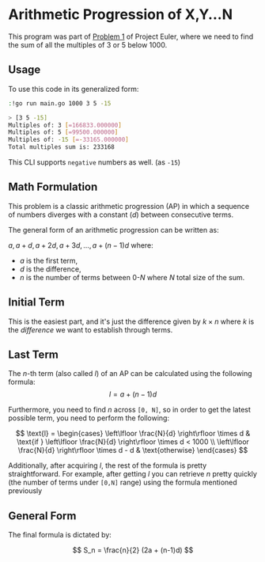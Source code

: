 # Arithmetic Progression of X,Y...N

This program was part of [Problem 1](https://projecteuler.net/problem=1) of Project Euler, where we need to find the sum of all the multiples of 3 or 5 below 1000.

## Usage

To use this code in its generalized form:

```bash
:!go run main.go 1000 3 5 -15

> [3 5 -15]
Multiples of: 3 [=166833.000000]
Multiples of: 5 [=99500.000000]                                                         
Multiples of: -15 [=-33165.000000]                                                      
Total multiples sum is: 233168
```

This CLI supports `negative` numbers as well. (as `-15`)

## Math Formulation

This problem is a classic arithmetic progression (AP) in which a sequence of numbers diverges with a constant ($d$) between consecutive terms.

The general form of an arithmetic progression can be written as:

$a, a + d, a + 2d, a + 3d, \ldots, a + (n-1)d$
where:
- $a$ is the first term,
- $d$ is the difference,
- $n$ is the number of terms between 0-$N$ where $N$ total size of the sum.

## Initial Term

This is the easiest part, and it's just the difference given by $k \times n$ where $k$ is the $difference$ we want to establish through terms.

## Last Term

The $n$-th term (also called $l$) of an AP can be calculated using the following formula:
$$
l = a + (n-1)d
$$

Furthermore, you need to find $n$ across `[0, N]`, so in order to get the latest possible term, you need to perform the following:

$$
\text{l} = 
\begin{cases} 
\left\lfloor \frac{N}{d} \right\rfloor \times d & \text{if } \left\lfloor \frac{N}{d} \right\rfloor \times d < 1000 \\
\left\lfloor \frac{N}{d} \right\rfloor \times d - d & \text{otherwise}
\end{cases}
$$

Additionally, after acquiring $l$, the rest of the formula is pretty straightforward. For example, after getting $l$ you can retrieve $n$ pretty quickly (the number of terms under `[0,N]` range) using the formula mentioned previously

## General Form

The final formula is dictated by:

$$
S_n = \frac{n}{2} (2a + (n-1)d)
$$
